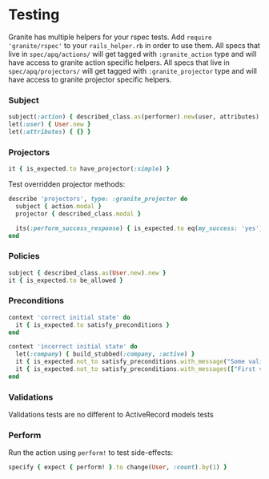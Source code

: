 # Testing

Granite has multiple helpers for your rspec tests. Add `require 'granite/rspec'` to your `rails_helper.rb` in order
to use them.
All specs that live in `spec/apq/actions/` will get tagged with `:granite_action` type and will have access to granite
action specific helpers.
All specs that live in `spec/apq/projectors/` will get tagged with `:granite_projector` type and will have access to
granite projector specific helpers.

<h3 id="testing-subject">Subject</h3>

```ruby
subject(:action) { described_class.as(performer).new(user, attributes) }
let(:user) { User.new }
let(:attributes) { {} }
```

<h3 id="testing-projectors">Projectors</h3>

```ruby
it { is_expected.to have_projector(:simple) }
```

Test overridden projector methods:

```ruby
describe 'projectors', type: :granite_projector do
  subject { action.modal }
  projector { described_class.modal }

  its(:perform_success_response) { is_expected.to eq(my_success: 'yes') }
end
```

<h3 id="testing-policies">Policies</h3>

```ruby
subject { described_class.as(User.new).new }
it { is_expected.to be_allowed }
```

<h3 id="testing-preconditions">Preconditions</h3>

```ruby
context 'correct initial state' do
  it { is_expected.to satisfy_preconditions }
end

context 'incorrect initial state' do
  let(:company) { build_stubbed(:company, :active) }
  it { is_expected.not_to satisfy_preconditions.with_message("Some validation message")}
  it { is_expected.not_to satisfy_preconditions.with_messages(["First validation message", "Second validation message"])}
end
```

<h3 id="testing-validations">Validations</h3>

Validations tests are no different to ActiveRecord models tests

<h3 id="testing-perform">Perform</h3>

Run the action using `perform!` to test side-effects:

```ruby
specify { expect { perform! }.to change(User, :count).by(1) }
```

